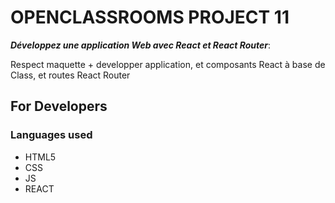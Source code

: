 # OPENCLASSROOMS PROJECT 11

***Développez une application Web avec React et React Router***:

Respect maquette + developper application, et composants React à base de Class, et routes React Router

## For Developers

### Languages used

* HTML5
* CSS
* JS
* REACT


